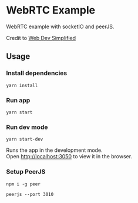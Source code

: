# WebRTC Example

WebRTC example with socketIO and peerJS.

Credit to [Web Dev Simplified](https://youtu.be/DvlyzDZDEq4)

## Usage

### Install dependencies

```
yarn install
```

### Run app

```
yarn start
```

### Run dev mode

```
yarn start-dev
```

Runs the app in the development mode.<br />
Open [http://localhost:3050](http://localhost:3050) to view it in the browser.

### Setup PeerJS

```
npm i -g peer

peerjs --port 3010
```